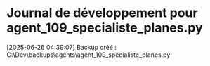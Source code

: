 # Journal de développement pour agent_109_specialiste_planes.py

[2025-06-26 04:39:07] Backup créé : C:\Dev\backups\agents\agent_109_specialiste_planes.py
